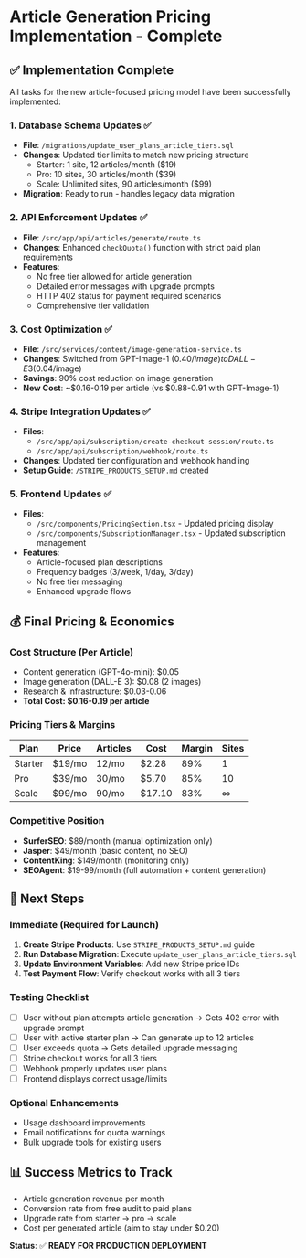 # Article Generation Pricing Implementation - Complete

## ✅ **Implementation Complete**

All tasks for the new article-focused pricing model have been successfully implemented:

### **1. Database Schema Updates** ✅
- **File**: `/migrations/update_user_plans_article_tiers.sql`
- **Changes**: Updated tier limits to match new pricing structure
  - Starter: 1 site, 12 articles/month ($19)
  - Pro: 10 sites, 30 articles/month ($39)
  - Scale: Unlimited sites, 90 articles/month ($99)
- **Migration**: Ready to run - handles legacy data migration

### **2. API Enforcement Updates** ✅
- **File**: `/src/app/api/articles/generate/route.ts`
- **Changes**: Enhanced `checkQuota()` function with strict paid plan requirements
- **Features**:
  - No free tier allowed for article generation
  - Detailed error messages with upgrade prompts
  - HTTP 402 status for payment required scenarios
  - Comprehensive tier validation

### **3. Cost Optimization** ✅
- **File**: `/src/services/content/image-generation-service.ts`
- **Changes**: Switched from GPT-Image-1 ($0.40/image) to DALL-E 3 ($0.04/image)
- **Savings**: 90% cost reduction on image generation
- **New Cost**: ~$0.16-0.19 per article (vs $0.88-0.91 with GPT-Image-1)

### **4. Stripe Integration Updates** ✅
- **Files**:
  - `/src/app/api/subscription/create-checkout-session/route.ts`
  - `/src/app/api/subscription/webhook/route.ts`
- **Changes**: Updated tier configuration and webhook handling
- **Setup Guide**: `/STRIPE_PRODUCTS_SETUP.md` created

### **5. Frontend Updates** ✅
- **Files**:
  - `/src/components/PricingSection.tsx` - Updated pricing display
  - `/src/components/SubscriptionManager.tsx` - Updated subscription management
- **Features**:
  - Article-focused plan descriptions
  - Frequency badges (3/week, 1/day, 3/day)
  - No free tier messaging
  - Enhanced upgrade flows

## 💰 **Final Pricing & Economics**

### **Cost Structure** (Per Article)
- Content generation (GPT-4o-mini): $0.05
- Image generation (DALL-E 3): $0.08 (2 images)
- Research & infrastructure: $0.03-0.06
- **Total Cost: $0.16-0.19 per article**

### **Pricing Tiers & Margins**
| Plan | Price | Articles | Cost | Margin | Sites |
|------|-------|----------|------|--------|--------|
| Starter | $19/mo | 12/mo | $2.28 | 89% | 1 |
| Pro | $39/mo | 30/mo | $5.70 | 85% | 10 |
| Scale | $99/mo | 90/mo | $17.10 | 83% | ∞ |

### **Competitive Position**
- **SurferSEO**: $89/month (manual optimization only)
- **Jasper**: $49/month (basic content, no SEO)
- **ContentKing**: $149/month (monitoring only)
- **SEOAgent**: $19-99/month (full automation + content generation)

## 🚀 **Next Steps**

### **Immediate (Required for Launch)**
1. **Create Stripe Products**: Use `STRIPE_PRODUCTS_SETUP.md` guide
2. **Run Database Migration**: Execute `update_user_plans_article_tiers.sql`
3. **Update Environment Variables**: Add new Stripe price IDs
4. **Test Payment Flow**: Verify checkout works with all 3 tiers

### **Testing Checklist**
- [ ] User without plan attempts article generation → Gets 402 error with upgrade prompt
- [ ] User with active starter plan → Can generate up to 12 articles
- [ ] User exceeds quota → Gets detailed upgrade messaging
- [ ] Stripe checkout works for all 3 tiers
- [ ] Webhook properly updates user plans
- [ ] Frontend displays correct usage/limits

### **Optional Enhancements**
- Usage dashboard improvements
- Email notifications for quota warnings
- Bulk upgrade tools for existing users

## 📊 **Success Metrics to Track**
- Article generation revenue per month
- Conversion rate from free audit to paid plans
- Upgrade rate from starter → pro → scale
- Cost per generated article (aim to stay under $0.20)

**Status**: ✅ **READY FOR PRODUCTION DEPLOYMENT**